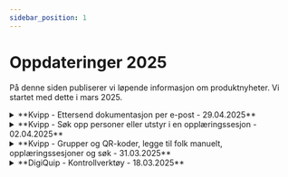 ```yaml
---
sidebar_position: 1
---
```

# Oppdateringer 2025

På denne siden publiserer vi løpende informasjon om produktnyheter. Vi startet med dette i mars 2025.

<details>
  <summary>**Kvipp - Ettersend dokumentasjon per e-post - 29.04.2025**</summary>
  <div>
    <div><strong>E-post</strong></div>
    <div>Når personer med rollen "lærer" har gitt opplæring havner disse sesjonene i "opplæringssesjoner". Vi har lagt til en funksjon for å sende dokumentet (PDF) per e-post. Velg personene du ønsker å sende dokumentasjon på vegne av og legg til ønsket mottaker</div>
    <br/>
  </div>
</details>

<details>
  <summary>**Kvipp - Søk opp personer eller utstyr i en opplæringssesjon - 02.04.2025**</summary>
  <div>
    <div><strong>Søk i opplæringssesjoner</strong></div>
    <div>Når personer med rollen "lærer" har gitt opplæring havner disse sesjonene i "opplæringssesjoner". Vi har lagt til muligheten for å søke på utstyr og person for å gjøre det enklere å finne frem i etterkant. Dette er særlig aktuelt for opplæringssesjoner med eksterne deltakere, f.eks. når en maskinleverandør gir opplæring til en kunde</div>
    <br/>
  </div>
</details>

<details>
  <summary>**Kvipp - Grupper og QR-koder, legge til folk manuelt, opplæringssesjoner og søk - 31.03.2025**</summary>
  <div>
    <div><strong>QR-kode for grupper</strong></div>
    <div>Generer og print ut en QR-kode som gjelder flere utstyr og personer lagt til ei gruppe. Gå til grupper og velg “KVIPP ID”. Denne QR-koden kan du printe og henge opp, og når noen skanner den får personen opp alt utstyr i gruppa. Når du gir opplæring kan du også bruke QR-koden til å legge til samtlige personer fra gruppa.</div>
    <br/>
    <div><strong>Legge til personer manuelt til Kvipp Bedrift</strong></div>
    <div>Flere har etterspurt muligheten for å legge til folk manuelt i Kvipp Bedrift. Vi har lagt til en funksjon der du kan søke opp på fornavn, etternavn og fødselsdato - se “+” knappen på siden med personer. Viktig: Personen må ha identifisert seg via kvipp.it først for å dukke opp i søket. På den måten er det mer kontroll på at riktige personer legges til.</div>
    <br/>
    <div><strong>Søke på deltakere og utstyrstyper i opplæringssesjoner</strong></div>
    <div>Med rollen “lærer” havner alle opplæringssesjonene i en oversikt. Oversikten inkluderer alle personer som læreren har gitt opplæring til - både interne og eksterne. For å hente frem hvem som har fått opplæring kan du søke på deltakernavn og utstyrstype.</div>
  </div>
</details>

<details>
  <summary>**DigiQuip - Kontrollverktøy - 18.03.2025**</summary>
  <div>
    <div><strong>Lås opp-funksjon</strong></div>
    <div>Administratorer og opprinnelig kontrollør kan nå låse opp ferdigstilte kontroller.</div>

    <div><strong>Lagre og lukk-funksjon</strong></div>
    <div>Inspeksjoner som ikke fullføres lagres som utkast.</div>
    <div>Utkast har status «Ikke kontrollert» og vises ikke i QR-kode landingsside før ferdigstilt.</div>

    <div><strong>Forhåndsutfylling av "OK" i sjekklister</strong></div>
    <div>Ny bryterfunksjon lar brukere aktivere eller deaktivere forhåndsutfylling av "OK" i sjekklister. </div>
    <div> Dette gir bedre kontroll dersom en inspeksjon ikke fullføres med én gang, men skal jobbes videre med senere. Mer info finner du 
[her](/docs/DigiQuip/checklists#sjekkliste-for-sakkyndig-kontroll) 
.</div>

    <div><strong>Henting av dokumenter fra BraReg</strong></div>
    <div>Vi henter alle dokumenter knyttet til objektet og produksjonsåret direkte fra BraReg.</div>

    <div><strong>Feilrettinger</strong></div>
    <div>Riktig status i DigiQuip når utstyr settes til «Ikke godkjent» med 2’er-feil.</div>
    <div>Fikset tilkoblingsfeil mellom enkelte utstyr og BraReg.</div>
    <div>Rettet feil i synkronisering av kontroller fra BraReg med eksisterende kobling.</div>
   <div><strong>For mer info ler [her](/docs/DigiQuip/inspections)</strong></div>
  </div>
</details>